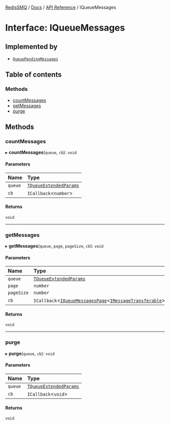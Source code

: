[RedisSMQ](../../../README.md) / [Docs](../../README.md) / [API Reference](../README.md) / IQueueMessages

# Interface: IQueueMessages

## Implemented by

- [`QueuePendingMessages`](../classes/QueuePendingMessages.md)

## Table of contents

### Methods

- [countMessages](IQueueMessages.md#countmessages)
- [getMessages](IQueueMessages.md#getmessages)
- [purge](IQueueMessages.md#purge)

## Methods

### countMessages

▸ **countMessages**(`queue`, `cb`): `void`

#### Parameters

| Name | Type |
| :------ | :------ |
| `queue` | [`TQueueExtendedParams`](../README.md#tqueueextendedparams) |
| `cb` | `ICallback`\<`number`\> |

#### Returns

`void`

___

### getMessages

▸ **getMessages**(`queue`, `page`, `pageSize`, `cb`): `void`

#### Parameters

| Name | Type |
| :------ | :------ |
| `queue` | [`TQueueExtendedParams`](../README.md#tqueueextendedparams) |
| `page` | `number` |
| `pageSize` | `number` |
| `cb` | `ICallback`\<[`IQueueMessagesPage`](IQueueMessagesPage.md)\<[`IMessageTransferable`](IMessageTransferable.md)\>\> |

#### Returns

`void`

___

### purge

▸ **purge**(`queue`, `cb`): `void`

#### Parameters

| Name | Type |
| :------ | :------ |
| `queue` | [`TQueueExtendedParams`](../README.md#tqueueextendedparams) |
| `cb` | `ICallback`\<`void`\> |

#### Returns

`void`
